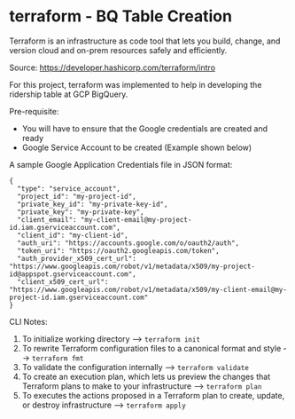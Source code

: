 # terraform - BQ Table Creation

Terraform is an infrastructure as code tool that lets you build, change, and version cloud and on-prem resources safely and efficiently.

Source: https://developer.hashicorp.com/terraform/intro

For this project, terraform was implemented to help in developing the ridership table at GCP BigQuery.

Pre-requisite:
- You will have to ensure that the Google credentials are created and ready
- Google Service Account to be created (Example shown below)


A sample Google Application Credentials file in JSON format:
```
{
  "type": "service_account",
  "project_id": "my-project-id",
  "private_key_id": "my-private-key-id",
  "private_key": "my-private-key",
  "client_email": "my-client-email@my-project-id.iam.gserviceaccount.com",
  "client_id": "my-client-id",
  "auth_uri": "https://accounts.google.com/o/oauth2/auth",
  "token_uri": "https://oauth2.googleapis.com/token",
  "auth_provider_x509_cert_url": "https://www.googleapis.com/robot/v1/metadata/x509/my-project-id@appspot.gserviceaccount.com",
  "client_x509_cert_url": "https://www.googleapis.com/robot/v1/metadata/x509/my-client-email@my-project-id.iam.gserviceaccount.com"
}
```

CLI Notes:

1. To initialize working directory --> ```terraform init```
2. To rewrite Terraform configuration files to a canonical format and style --> ```terraform fmt``` 
3. To validate the configuration internally --> ```terraform validate```
4. To create an execution plan, which lets us preview the changes that Terraform plans to make to your infrastructure --> ```terraform plan```
5. To executes the actions proposed in a Terraform plan to create, update, or destroy infrastructure --> ```terraform apply```
